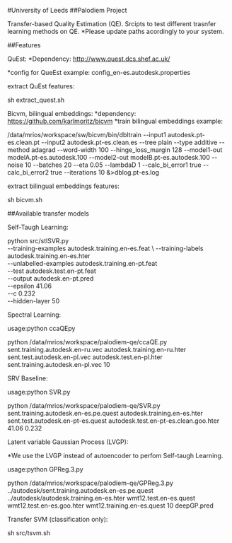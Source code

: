 #University of Leeds
##Palodiem Project

Transfer-based Quality Estimation (QE).
Srcipts to test different trasnfer learning methods on QE.
*Please update paths acordingly to your system.

##Features

QuEst:
*Dependency: http://www.quest.dcs.shef.ac.uk/

*config for QueEst example: config_en-es.autodesk.properties

extract QuEst features:

sh extract_quest.sh 

Bicvm, bilingual embeddings:
*dependency: https://github.com/karlmoritz/bicvm
*train bilingual embeddings example:

/data/mrios/workspace/sw/bicvm/bin/dbltrain --input1 autodesk.pt-es.clean.pt --input2 autodesk.pt-es.clean.es --tree plain --type additive --method adagrad --word-width 100 --hinge_loss_margin 128 --model1-out modelA.pt-es.autodesk.100 --model2-out modelB.pt-es.autodesk.100 --noise 10 --batches 20 --eta 0.05 --lambdaD 1 --calc_bi_error1 true --calc_bi_error2 true --iterations 10 &>dblog.pt-es.log

extract bilingual embeddings features:

sh bicvm.sh

##Available transfer models

Self-Taugh Learning:

python src/stlSVR.py \
  --training-examples autodesk.training.en-es.feat \ 
  --training-labels autodesk.training.en-es.hter \
  --unlabelled-examples autodesk.training.en-pt.feat \
  --test autodesk.test.en-pt.feat \
  --output autodesk.en-pt.pred \
  --epsilon 41.06 \
  --c 0.232 \
  --hidden-layer 50

Spectral Learning:

usage:python ccaQEpy <training-features> <training-label> <test-features> <test-labels> <U-file> <hid-size>

python /data/mrios/workspace/palodiem-qe/ccaQE.py sent.training.autodesk.en-ru.vec autodesk.training.en-ru.hter sent.test.autodesk.en-pl.vec autodesk.test.en-pl.hter sent.training.autodesk.en-pl.vec 10



SRV Baseline:

usage:python SVR.py <training-features> <training-label> <test-features> <test-labels> <C> <epsilon>

python /data/mrios/workspace/palodiem-qe/SVR.py sent.training.autodesk.en-es.pe.quest autodesk.training.en-es.hter sent.test.autodesk.en-pt-es.quest autodesk.test.en-pt-es.clean.goo.hter 41.06 0.232

Latent variable Gaussian Process (LVGP):

*We use the LVGP instead of autoencoder to perfom Self-taugh Learning.

usage:python GPReg.3.py <training-features> <training-label> <test-features> <test-label> <u-file> <hid-dim> <output>

python /data/mrios/workspace/palodiem-qe/GPReg.3.py ../autodesk/sent.training.autodesk.en-es.pe.quest ../autodesk/autodesk.training.en-es.hter wmt12.test.en-es.quest wmt12.test.en-es.goo.hter wmt12.training.en-es.quest 10 deepGP.pred


Transfer SVM (classification only):

sh src/tsvm.sh

